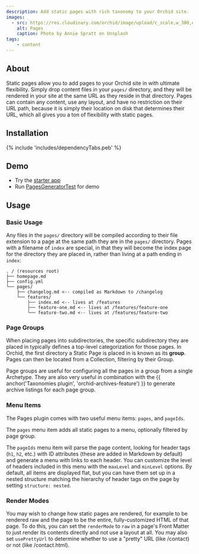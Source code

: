 ```yaml
---
description: Add static pages with rich taxonomy to your Orchid site.
images:
  - src: https://res.cloudinary.com/orchid/image/upload/c_scale,w_300,e_blur:150/v1537027621/plugins/pages.jpg
    alt: Pages
    caption: Photo by Annie Spratt on Unsplash
tags:
    - content
---
```


## About

Static pages allow you to add pages to your Orchid site in with ultimate flexibility. Simply drop content files in your 
`pages/` directory, and they will be rendered in your site at the same URL as they reside in that directory. Pages can 
contain any content, use any layout, and have no restriction on their URL path, because it is simply their location on
disk that determines their URL, which all gives you a ton of flexibility with static pages.

## Installation

{% include 'includes/dependencyTabs.peb' %}

## Demo

- Try the [starter app](https://github.com/orchidhq/OrchidStarter)
- Run [PagesGeneratorTest](https://github.com/orchidhq/orchid/blob/dev/plugins/OrchidPages/src/test/kotlin/com/eden/orchid/pages/PagesGeneratorTest.kt) for demo

## Usage

### Basic Usage

Any files in the `pages/` directory will be compiled according to their file extension to a page at the same path they 
are in the `pages/` directory. Pages with a filename of `index` are special, in that they will become the index page for 
the directory they are placed in, rather than living at a path ending in `index`: 

```text
. / (resources root)
├── homepage.md
├── config.yml
└── pages/
    ├── changelog.md <-- compiled as Markdown to /changelog
    └── features/
        ├── index.md <-- lives at /features
        ├── feature-one.md <-- lives at /features/feature-one
        └── feature-two.md <-- lives at /features/feature-two
```

### Page Groups

When placing pages into subdirectories, the specific subdirectory they are placed in typically defines a top-level 
categorization for those pages. In Orchid, the first directory a Static Page is placed in is known as its **group**. 
Pages can then be located from a Collection, filtering by their Group. 

Page groups are useful for configuring all the pages in a group from a single Archetype. They are also very useful in 
combination with the {{ anchor('Taxonomies plugin', 'orchid-archives-feature') }} to generate archive listings for each page
group.

### Menu Items

The Pages plugin comes with two useful menu items: `pages`, and `pageIds`.

The `pages` menu item adds all static pages to a menu, optionally filtered by page group. 

The `pageIds` menu item will parse the page content, looking for header tags (`h1`, `h2`, etc.) with ID attributes 
(these are added in Markdown by default) and generate a menu with links to each header. You can customize the level of 
headers included in this menu with the `maxLevel` and `minLevel` options. By default, all items are displayed flat, but 
you can have them set up in a nested structure matching the hierarchy of header tags on the page by setting 
`structure: nested`.

### Render Modes

You may wish to change how static pages are rendered, for example to be rendered raw and the page to be the entire, 
fully-customized HTML of that page. To do this, you can set the `renderMode` to `raw` in a page's Front Matter to just 
render its contents directly and not use a layout at all. You may also set `usePrettyUrl` to determine whether to use
a "pretty" URL (like /contact) or not (like /contact.html).
